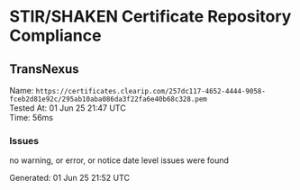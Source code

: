 # STIR/SHAKEN Certificate Repository Compliance

## TransNexus

Name: `https://certificates.clearip.com/257dc117-4652-4444-9058-fceb2d81e92c/295ab10aba086da3f22fa6e40b68c328.pem`\
Tested At: 01 Jun 25 21:47 UTC\
Time: 56ms

### Issues

no warning, or error, or notice date level issues were found

Generated: 01 Jun 25 21:52 UTC